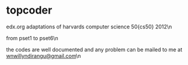 topcoder
========
edx.org adaptations of harvards computer science 50{cs50} 2012\n



from pset1 to pset6\n




the codes are well documented and any problem can be mailed to me at wnwillyndirangu@gmail.com\n
